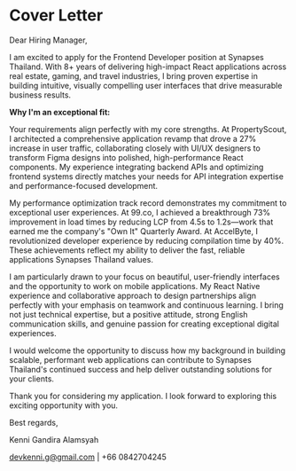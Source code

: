 # Cover Letter

Dear Hiring Manager,

I am excited to apply for the Frontend Developer position at Synapses Thailand. With 8+ years of delivering high-impact React applications across real estate, gaming, and travel industries, I bring proven expertise in building intuitive, visually compelling user interfaces that drive measurable business results.

**Why I'm an exceptional fit:**

Your requirements align perfectly with my core strengths. At PropertyScout, I architected a comprehensive application revamp that drove a 27% increase in user traffic, collaborating closely with UI/UX designers to transform Figma designs into polished, high-performance React components. My experience integrating backend APIs and optimizing frontend systems directly matches your needs for API integration expertise and performance-focused development.

My performance optimization track record demonstrates my commitment to exceptional user experiences. At 99.co, I achieved a breakthrough 73% improvement in load times by reducing LCP from 4.5s to 1.2s—work that earned me the company's "Own It" Quarterly Award. At AccelByte, I revolutionized developer experience by reducing compilation time by 40%. These achievements reflect my ability to deliver the fast, reliable applications Synapses Thailand values.

I am particularly drawn to your focus on beautiful, user-friendly interfaces and the opportunity to work on mobile applications. My React Native experience and collaborative approach to design partnerships align perfectly with your emphasis on teamwork and continuous learning. I bring not just technical expertise, but a positive attitude, strong English communication skills, and genuine passion for creating exceptional digital experiences.

I would welcome the opportunity to discuss how my background in building scalable, performant web applications can contribute to Synapses Thailand's continued success and help deliver outstanding solutions for your clients.

Thank you for considering my application. I look forward to exploring this exciting opportunity with you.

Best regards,

Kenni Gandira Alamsyah

devkenni.g@gmail.com | +66 0842704245
